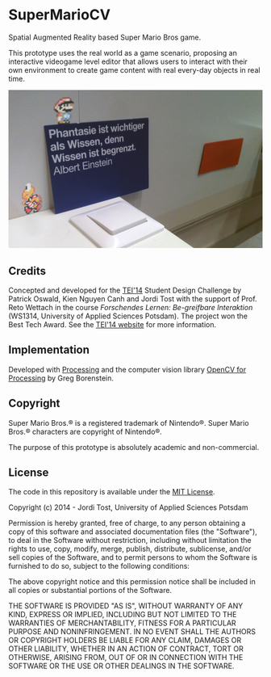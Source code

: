 SuperMarioCV
============

Spatial Augmented Reality based Super Mario Bros game. 

This prototype uses the real world as a game scenario, proposing an interactive videogame level editor that allows users to interact with their own environment to create game content with real every-day objects in real time.

![](SuperMarioCV/screenshots/SuperMarioCV.png)

## Credits

Concepted and developed for the [TEI'14](http://tei-conf.org/14/) Student Design Challenge by Patrick Oswald, Kien Nguyen Canh and Jordi Tost with the support of Prof. Reto Wettach in the course _Forschendes Lernen: Be-greifbare Interaktion_ (WS1314, University of Applied Sciences Potsdam). The project won the Best Tech Award. See the [TEI'14 website](http://tei-conf.org/14/design.php) for more information.

## Implementation

Developed with [Processing](http://processing.org/) and the computer vision library [OpenCV for Processing](https://github.com/atduskgreg/opencv-processing) by Greg Borenstein.

## Copyright

Super Mario Bros.® is a registered trademark of Nintendo®. Super Mario Bros.® characters are copyright of Nintendo®. 

The purpose of this prototype is absolutely academic and non-commercial.

## License

The code in this repository is available under the [MIT License](https://en.wikipedia.org/wiki/MIT_License).

Copyright (c) 2014 - Jordi Tost, University of Applied Sciences Potsdam

Permission is hereby granted, free of charge, to any person obtaining a copy of this software and associated documentation files (the "Software"), to deal in the Software without restriction, including without limitation the rights to use, copy, modify, merge, publish, distribute, sublicense, and/or sell copies of the Software, and to permit persons to whom the Software is furnished to do so, subject to the following conditions:

The above copyright notice and this permission notice shall be included in all copies or substantial portions of the Software.

THE SOFTWARE IS PROVIDED "AS IS", WITHOUT WARRANTY OF ANY KIND, EXPRESS OR IMPLIED, INCLUDING BUT NOT LIMITED TO THE WARRANTIES OF MERCHANTABILITY, FITNESS FOR A PARTICULAR PURPOSE AND NONINFRINGEMENT. IN NO EVENT SHALL THE AUTHORS OR COPYRIGHT HOLDERS BE LIABLE FOR ANY CLAIM, DAMAGES OR OTHER LIABILITY, WHETHER IN AN ACTION OF CONTRACT, TORT OR OTHERWISE, ARISING FROM, OUT OF OR IN CONNECTION WITH THE SOFTWARE OR THE USE OR OTHER DEALINGS IN THE SOFTWARE.
